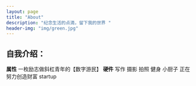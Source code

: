 ```yaml
---
layout: page
title: "About"
description: "纪念生活的点滴，留下我的世界 "
header-img: "img/green.jpg"
---
```


## 自我介绍：
**属性**  一枚励志做斜杠青年的【数字游民】
**硬件**  写作 摄影  拍照  健身 小厨子 正在努力创造财富 startup
